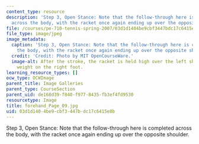 ```yaml
---
content_type: resource
description: 'Step 3, Open Stance: Note that the follow-through here is completed
  across the body, with the racket once again ending up over the opposite shoulder.'
file: /courses/pe-710-tennis-spring-2007/03d1d1404be9cbf3447bdc17c6415e8b_forehand_Page_09.jpg
file_type: image/jpeg
image_metadata:
  caption: 'Step 3, Open Stance: Note that the follow-through here is completed across
    the body, with the racket once again ending up over the opposite shoulder.'
  credit: 'Credit: Photo by MIT OpenCourseWare.'
  image-alt: After the stroke, the racket is held high over the left shoulder, with
    weight on the right foot.
learning_resource_types: []
ocw_type: OCWImage
parent_title: Image Galleries
parent_type: CourseSection
parent_uid: de168d39-f840-f977-8435-fb3ef4fd9530
resourcetype: Image
title: forehand_Page_09.jpg
uid: 03d1d140-4be9-cbf3-447b-dc17c6415e8b
---
```

Step 3, Open Stance: Note that the follow-through here is completed across the body, with the racket once again ending up over the opposite shoulder.

